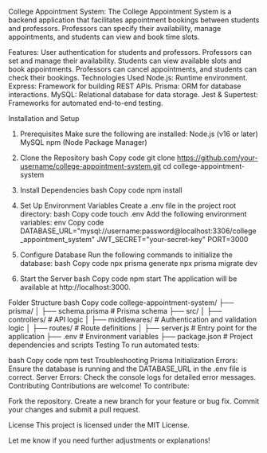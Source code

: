 College Appointment System:
The College Appointment System is a backend application that facilitates appointment bookings between students and professors. Professors can specify their availability, manage appointments, and students can view and book time slots.

Features:
User authentication for students and professors.
Professors can set and manage their availability.
Students can view available slots and book appointments.
Professors can cancel appointments, and students can check their bookings.
Technologies Used
Node.js: Runtime environment.
Express: Framework for building REST APIs.
Prisma: ORM for database interactions.
MySQL: Relational database for data storage.
Jest & Supertest: Frameworks for automated end-to-end testing.

Installation and Setup
1. Prerequisites
Make sure the following are installed:
Node.js (v16 or later)
MySQL
npm (Node Package Manager)

2. Clone the Repository
bash
Copy code
git clone https://github.com/your-username/college-appointment-system.git
cd college-appointment-system

3. Install Dependencies
bash
Copy code
npm install

4. Set Up Environment Variables
Create a .env file in the project root directory:
bash
Copy code
touch .env
Add the following environment variables:
env
Copy code
DATABASE_URL="mysql://username:password@localhost:3306/college_appointment_system"
JWT_SECRET="your-secret-key"
PORT=3000

5. Configure Database
Run the following commands to initialize the database:
bash
Copy code
npx prisma generate
npx prisma migrate dev

6. Start the Server
bash
Copy code
npm start
The application will be available at http://localhost:3000.

Folder Structure
bash
Copy code
college-appointment-system/
├── prisma/
│   ├── schema.prisma        # Prisma schema
├── src/
│   ├── controllers/         # API logic
│   ├── middlewares/         # Authentication and validation logic
│   ├── routes/              # Route definitions
│   ├── server.js            # Entry point for the application
├── .env                     # Environment variables
├── package.json             # Project dependencies and scripts
Testing
To run automated tests:

bash
Copy code
npm test
Troubleshooting
Prisma Initialization Errors: Ensure the database is running and the DATABASE_URL in the .env file is correct.
Server Errors: Check the console logs for detailed error messages.
Contributing
Contributions are welcome! To contribute:

Fork the repository.
Create a new branch for your feature or bug fix.
Commit your changes and submit a pull request.

License
This project is licensed under the MIT License.

Let me know if you need further adjustments or explanations!